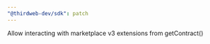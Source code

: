 ```yaml
---
"@thirdweb-dev/sdk": patch
---
```


Allow interacting with marketplace v3 extensions from getContract()
